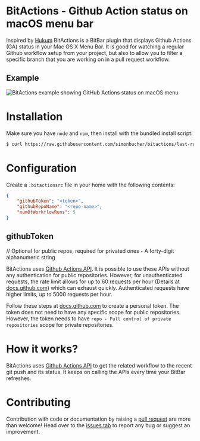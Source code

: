 # BitActions - Github Action status on macOS menu bar

Inspired by [Hukum](https://github.com/abskmj/hukum) BitActions is a BitBar plugin that displays Github Actions (GA) status in your Mac OS X Menu Bar. It is good for watching a regular Github workflow setup from your project, but also to allow you to filter a specific branch that you are working on in a pull request workflow.

## Example

![BitActions example showing GitHub Actions status on macOS menu](images/sample.png)

# Installation

Make sure you have `node` and `npm`, then install with the bundled install script:
```sh
$ curl https://raw.githubusercontent.com/simonbucher/bitactions/last-runs/install.sh | NODE=$(which node) bash
```

# Configuration
Create a `.bitactionsrc` file in your home with the following contents:

```json
{
    "githubToken": "<token>",
    "githubRepoName": "<repo-name>",
    "numOfWorkflowRuns": 5
}
```

## githubToken
// Optional for public repos, required for privated ones - A forty-digit alphanumeric string

BitActions uses [Github Actions API](https://docs.github.com/en/rest/reference/actions). It is possible to use these APIs without any authentication for public repositories. However, for unauthenticated requests, the rate limit allows for up to 60 requests per hour (Details at [docs.github.com](https://docs.github.com/en/rest/overview/resources-in-the-rest-api#rate-limiting)) which can exhaust quickly. Authenticated requests have higher limits, up to 5000 requests per hour.

Follow these steps at [docs.github.com](https://docs.github.com/en/github/authenticating-to-github/creating-a-personal-access-token) to create a personal token. The token does not need to have any specific scope for public repositories. However, the token  needs to have `repo - Full control of private repositories` scope for private repositories.


# How it works?
BitActions uses [Github Actions API](https://docs.github.com/en/rest/reference/actions) to get the related workflow to the recent git push and its status. It keeps on calling the APIs every time your BitBar refreshes.

# Contributing

Contribution with code or documentation by raising a [pull request](https://github.com/paulononaka/bitactions/pulls) are more than welcome! Head over to the [issues tab](https://github.com/paulononaka/bitactions/issues) to report any bug or suggest an improvement. 